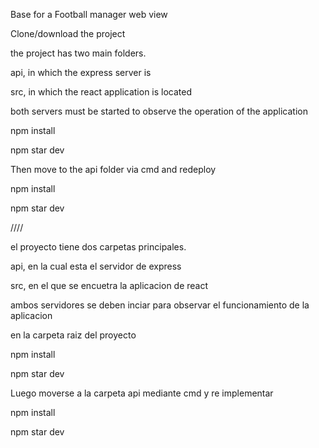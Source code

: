 Base for a Football manager web view

Clone/download the project

the project has two main folders.

api, in which the express server is

src, in which the react application is located

both servers must be started to observe the operation of the application

npm install

npm star dev

Then move to the api folder via cmd and redeploy

npm install

npm star dev




////


el proyecto tiene dos carpetas principales.

api, en la cual esta el servidor de express

src, en el que se encuetra la aplicacion de react

ambos servidores se deben inciar para observar el funcionamiento de la aplicacion

en la carpeta raiz del proyecto

npm install

npm star dev

Luego moverse a la carpeta api mediante cmd y re implementar 

npm install

npm star dev